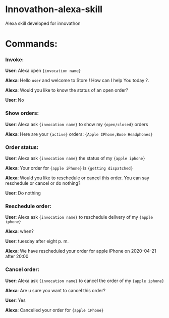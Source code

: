 # Innovathon-alexa-skill
Alexa skill developed for innovathon


# Commands:

### Invoke:
**User**: Alexa open `{invocation name}`

**Alexa**: Hello `user` and welcome to Store ! How can I help You today ?.

**Alexa**: Would you like to know the status of an open order?

**User**: No

### Show orders:

**User**: Alexa ask `{invocation name}` to show my `{open/closed}` orders

**Alexa**: Here are your `{active}` orders: `{Apple IPhone,Bose Headphones}`

### Order status:
**User**: Alexa ask `{invocation name}` the status of my `{apple iphone}`

**Alexa**: Your order for `{apple iPhone}` is `{getting dispatched}`

**Alexa**: Would you like to reschedule or cancel this order. You can say reschedule or cancel or do nothing?

**User**: Do nothing

### Reschedule order:
**User**: Alexa ask `{invocation name}` to reschedule delivery of my `{apple iphone}`

**Alexa**: when?

**User**: tuesday after eight p. m.

**Alexa**: We have rescheduled your order for apple iPhone on 2020-04-21 after 20:00

### Cancel order:

**User**: Alexa ask `{invocation name}` to cancel the order of my `{apple iphone}`

**Alexa**: Are u sure you want to cancel this order?

**User**: Yes

**Alexa**: Cancelled your order for `{apple iPhone}`

